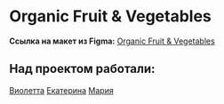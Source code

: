 # Organic Fruit & Vegetables

**Ссылка на макет из Figma:**
[Organic Fruit & Vegetables](https://www.figma.com/file/YasVj3iKyhlHfL5pob9Pbo/organic-food-%2B-(Copy)?t=ziVN0v2mBLHddWVp-0)

Над проектом работали:
-
[Виолетта](https://github.com/traviare)
[Екатерина](https://github.com/olfeeka)
[Мария](https://github.com/strelnkv)
